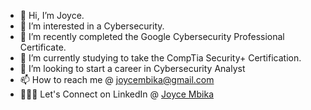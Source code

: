 - 👋 Hi, I’m Joyce.
- 👀 I’m interested in a Cybersecurity.
- 🌱 I’m recently completed the Google Cybersecurity Professional Certificate.
- 🌱 I’m currently studying to take the CompTia Security+ Certification.
- 💞️ I’m looking to start a career in Cybersecurity Analyst
- 📫 How to reach me @ joycembika@gmail.com
- 👩🏾‍💻 Let's Connect on LinkedIn @ [Joyce Mbika](https://www.linkedin.com/in/joycembika/)



<!---
joycembika/joycembika is a ✨ special ✨ repository because its `README.md` (this file) appears on your GitHub profile.
You can click the Preview link to take a look at your changes.
--->
